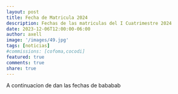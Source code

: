 ```yaml
---
layout: post
title: Fecha de Matricula 2024
description: Fechas de las matriculas del I Cuatrimestre 2024
date: 2023-12-06T12:00:00-06:00
author: axell
image: '/images/49.jpg'
tags: [noticias]
#commissions: [cofoma,cocodi]
featured: true
comments: true
share: true
---
```


A continuacion de dan las fechas de bababab
